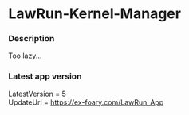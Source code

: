 # LawRun-Kernel-Manager  
  
### Description  
Too lazy...  

### Latest app version 
LatestVersion = 5  
UpdateUrl = https://ex-foary.com/LawRun_App